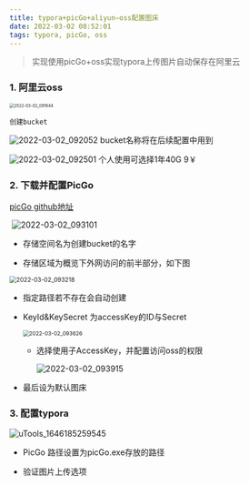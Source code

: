 ```yaml
---
title: typora+picGo+aliyun—oss配置图床
date: 2022-03-02 08:52:01
tags: typora, picGo, oss
---
```


> 实现使用picGo+oss实现typora上传图片自动保存在阿里云

### 1. 阿里云oss 

   <img src="https://me-file-list.oss-cn-beijing.aliyuncs.com/img/2022-03-02_091844.png" alt="2022-03-02_091844" style="zoom:50%;" /> 
	
	创建bucket
	
   ![2022-03-02_092052](https://me-file-list.oss-cn-beijing.aliyuncs.com/img/2022-03-02_092052.png)
   bucket名称将在后续配置中用到

   ![2022-03-02_092501](https://me-file-list.oss-cn-beijing.aliyuncs.com/img/2022-03-02_092501.png)
   个人使用可选择1年40G 9￥

### 2. 下载并配置PicGo 

   [picGo github地址](https://github.com/Molunerfinn/PicGo/releases)

​		 ![2022-03-02_093101](https://me-file-list.oss-cn-beijing.aliyuncs.com/img/2022-03-02_093101.png)

- 存储空间名为创建bucket的名字

- 存储区域为概览下外网访问的前半部分，如下图

<img src="https://me-file-list.oss-cn-beijing.aliyuncs.com/img/2022-03-02_093218.png" alt="2022-03-02_093218" style="zoom:75%;" />

- 指定路径若不存在会自动创建

- KeyId&KeySecret 为accessKey的ID与Secret 

  <img src="https://me-file-list.oss-cn-beijing.aliyuncs.com/img/2022-03-02_093626.png" alt="2022-03-02_093626" style="zoom:67%;" /> 

  - 选择使用子AccessKey，并配置访问oss的权限
  
    ![2022-03-02_093915](https://me-file-list.oss-cn-beijing.aliyuncs.com/img/2022-03-02_093915.png)

- 最后设为默认图床

### 3. 配置typora

![uTools_1646185259545](https://me-file-list.oss-cn-beijing.aliyuncs.com/img/uTools_1646185259545.png)

- PicGo 路径设置为picGo.exe存放的路径

- 验证图片上传选项

  
